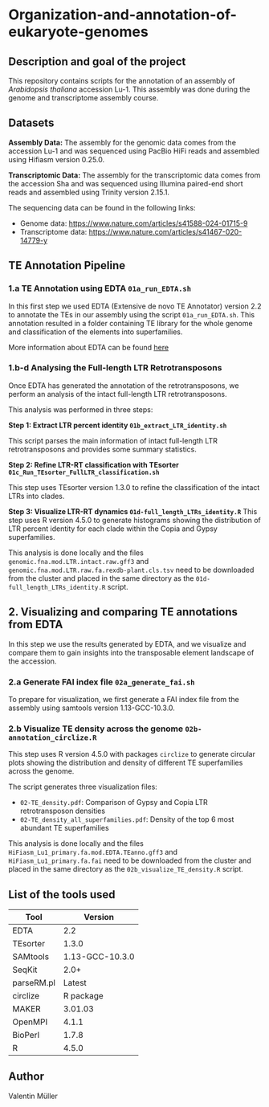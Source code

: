 # Organization-and-annotation-of-eukaryote-genomes

## Description and goal of the project

This repository contains scripts for the annotation of an assembly of *Arabidopsis thaliana* accession Lu-1. This assembly was done during the genome and transcriptome assembly course. 

## Datasets

**Assembly Data:**
The assembly for the genomic data comes from the accession Lu-1 and was sequenced using PacBio HiFi reads and assembled using Hifiasm version 0.25.0.

**Transcriptomic Data:**
The assembly for the transcriptomic data comes from the accession Sha and was sequenced using Illumina paired-end short reads and assembled using Trinity version 2.15.1.

The sequencing data can be found in the following links:  
- Genome data: https://www.nature.com/articles/s41588-024-01715-9
- Transcriptome data: https://www.nature.com/articles/s41467-020-14779-y

## TE Annotation Pipeline

### 1.a TE Annotation using EDTA `01a_run_EDTA.sh`

In this first step we used EDTA (Extensive de novo TE Annotator) version 2.2 to annotate the TEs in our assembly using the script `01a_run_EDTA.sh`. This annotation resulted in a folder containing TE library for the whole genome and classification of the elements into superfamilies.

More information about EDTA can be found [here](https://github.com/oushujun/EDTA)

### 1.b-d Analysing the Full-length LTR Retrotransposons 

Once EDTA has generated the annotation of the retrotransposons, we perform an analysis of the intact full-length LTR retrotransposons.

This analysis was performed in three steps:

**Step 1: Extract LTR percent identity `01b_extract_LTR_identity.sh`**

This script parses the main information of intact full-length LTR retrotransposons and provides some summary statistics.

**Step 2: Refine LTR-RT classification with TEsorter `01c_Run_TEsorter_FullLTR_classification.sh`**

This step uses TEsorter version 1.3.0 to refine the classification of the intact LTRs into clades.

**Step 3: Visualize LTR-RT dynamics `01d-full_length_LTRs_identity.R`**
This step uses R version 4.5.0 to generate histograms showing the distribution of LTR percent identity for each clade within the Copia and Gypsy superfamilies.

This analysis is done locally and the files `genomic.fna.mod.LTR.intact.raw.gff3` and `genomic.fna.mod.LTR.raw.fa.rexdb-plant.cls.tsv` need to be downloaded from the cluster and placed in the same directory as the `01d-full_length_LTRs_identity.R` script.

## 2. Visualizing and comparing TE annotations from EDTA
In this step we use the results generated by EDTA, and we visualize and compare them to gain insights into the transposable element landscape of the accession.

### 2.a Generate FAI index file `02a_generate_fai.sh`

To prepare for visualization, we first generate a FAI index file from the assembly using samtools version 1.13-GCC-10.3.0.


### 2.b Visualize TE density across the genome `02b-annotation_circlize.R`
This step uses R version 4.5.0 with packages `circlize` to generate circular plots showing the distribution and density of different TE superfamilies across the genome.

The script generates three visualization files:
- `02-TE_density.pdf`: Comparison of Gypsy and Copia LTR retrotransposon densities
- `02-TE_density_all_superfamilies.pdf`: Density of the top 6 most abundant TE superfamilies

This analysis is done locally and the files `HiFiasm_Lu1_primary.fa.mod.EDTA.TEanno.gff3` and `HiFiasm_Lu1_primary.fa.fai` need to be downloaded from the cluster and placed in the same directory as the `02b_visualize_TE_density.R` script.

## List of the tools used

| Tool | Version | 
|------|---------|
| EDTA | 2.2 | 
| TEsorter | 1.3.0 |
|SAMtools |1.13-GCC-10.3.0|
| SeqKit | 2.0+ | 
| parseRM.pl | Latest | 
| circlize | R package |
| MAKER | 3.01.03 | 
| OpenMPI | 4.1.1 |
| BioPerl | 1.7.8 |
| R | 4.5.0 |


## Author

Valentin Müller